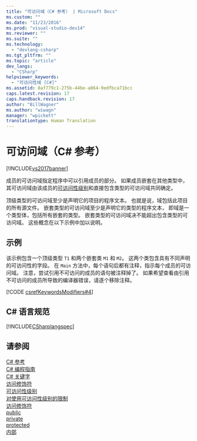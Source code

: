 ```yaml
---
title: "可访问域（C# 参考） | Microsoft Docs"
ms.custom: ""
ms.date: "11/23/2016"
ms.prod: "visual-studio-dev14"
ms.reviewer: ""
ms.suite: ""
ms.technology: 
  - "devlang-csharp"
ms.tgt_pltfrm: ""
ms.topic: "article"
dev_langs: 
  - "CSharp"
helpviewer_keywords: 
  - "可访问性域 [C#]"
ms.assetid: 8af779c1-275b-44be-a864-9edfbca71bcc
caps.latest.revision: 17
caps.handback.revision: 17
author: "BillWagner"
ms.author: "wiwagn"
manager: "wpickett"
translationtype: Human Translation
---
```

# 可访问域（C# 参考）
[!INCLUDE[vs2017banner](../../../csharp/includes/vs2017banner.md)]

成员的可访问域指定程序中可以引用成员的部分。  如果成员嵌套在其他类型中，其可访问域由该成员的[可访问性级别](../../../csharp/language-reference/keywords/accessibility-levels.md)和直接包含类型的可访问域共同确定。  
  
 顶级类型的可访问域至少是声明它的项目的程序文本。  也就是说，域包括此项目的所有源文件。  嵌套类型的可访问域至少是声明它的类型的程序文本，  即域是一个类型体，包括所有嵌套的类型。  嵌套类型的可访问域决不能超出包含类型的可访问域。  这些概念在以下示例中加以说明。  
  
## 示例  
 该示例包含一个顶级类型 `T1` 和两个嵌套类 `M1` 和 `M2`。  这两个类包含具有不同声明的可访问性的字段。  在 `Main` 方法中，每个语句后都有注释，指示每个成员的可访问域。  注意，尝试引用不可访问的成员的语句被注释掉了。  如果希望查看由引用不可访问的成员所导致的编译器错误，请逐个移除注释。  
  
 [!CODE [csrefKeywordsModifiers#4](../CodeSnippet/VS_Snippets_VBCSharp/csrefKeywordsModifiers#4)]  
  
## C\# 语言规范  
 [!INCLUDE[CSharplangspec](../../../csharp/language-reference/keywords/includes/csharplangspec_md.md)]  
  
## 请参阅  
 [C\# 参考](../../../csharp/language-reference/index.md)   
 [C\# 编程指南](../../../csharp/programming-guide/index.md)   
 [C\# 关键字](../../../csharp/language-reference/keywords/index.md)   
 [访问修饰符](../../../csharp/language-reference/keywords/access-modifiers.md)   
 [可访问性级别](../../../csharp/language-reference/keywords/accessibility-levels.md)   
 [对使用可访问性级别的限制](../../../csharp/language-reference/keywords/restrictions-on-using-accessibility-levels.md)   
 [访问修饰符](../../../csharp/programming-guide/classes-and-structs/access-modifiers.md)   
 [public](../../../csharp/language-reference/keywords/public.md)   
 [private](../../../csharp/language-reference/keywords/private.md)   
 [protected](../../../csharp/language-reference/keywords/protected.md)   
 [内部](../../../csharp/language-reference/keywords/internal.md)